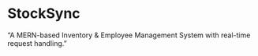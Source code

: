 # StockSync
“A MERN-based Inventory &amp; Employee Management System with real-time request handling.”

